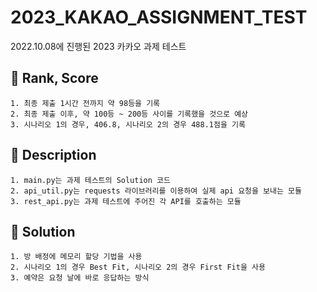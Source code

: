 # 2023_KAKAO_ASSIGNMENT_TEST
2022.10.08에 진행된 2023 카카오 과제 테스트

## 🎯 Rank, Score
    1. 최종 제출 1시간 전까지 약 98등을 기록
    2. 최종 제출 이후, 약 100등 ~ 200등 사이를 기록했을 것으로 예상
    3. 시나리오 1의 경우, 406.8, 시나리오 2의 경우 488.1점을 기록

## 📄 Description
    1. main.py는 과제 테스트의 Solution 코드
    2. api_util.py는 requests 라이브러리를 이용하여 실제 api 요청을 보내는 모듈
    3. rest_api.py는 과제 테스트에 주어진 각 API를 호출하는 모듈 

## 🚀 Solution 
    1. 방 배정에 메모리 할당 기법을 사용
    2. 시나리오 1의 경우 Best Fit, 시나리오 2의 경우 First Fit을 사용
    3. 예약은 요청 날에 바로 응답하는 방식